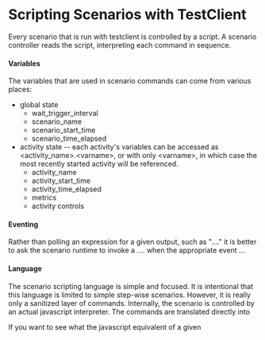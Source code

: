 Scripting Scenarios with TestClient
===================================

Every scenario that is run with testclient is controlled by a script. A scenario controller reads the script, interpreting each command in sequence.

#### Variables
The variables that are used in scenario commands can come from various places:
- global state
  - wait_trigger_interval
  - scenario_name
  - scenario_start_time
  - scenario_time_elapsed
- activity state -- each activity's variables can be accessed as &lt;activity_name&gt;.&lt;varname&gt;, or with only &lt;varname&gt;, in which case the most recently started activity will be referenced.
  - activity_name
  - activity_start_time
  - activity_time_elapsed
  - metrics
  - activity controls

#### Eventing
Rather than polling an expression for a given output, such as "...." it is better to ask the scenario runtime to invoke a .... when the appropriate event ...


#### Language
The scenario scripting language is simple and focused. It is intentional that this language is limited to simple step-wise scenarios. However, it is really only a sanitized layer of commands. Internally, the scenario is controlled by an actual javascript interpreter. The commands are translated directly into 

If you want to see what the javascript equivalent of a given 